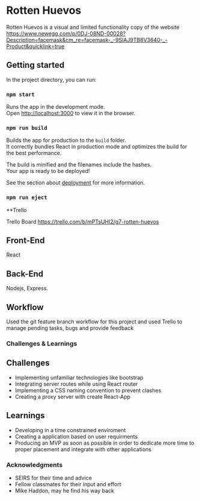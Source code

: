 # Rotten Huevos

Rotten Huevos is a visual and limited functionality copy of the website https://www.newegg.com/p/0DJ-08ND-00028?Description=facemask&cm_re=facemask-_-9SIAJ9TB8V3640-_-Product&quicklink=true

## Getting started

In the project directory, you can run:

### `npm start`

Runs the app in the development mode.<br />
Open [http://localhost:3000](http://localhost:3000) to view it in the browser.

### `npm run build`

Builds the app for production to the `build` folder.<br />
It correctly bundles React in production mode and optimizes the build for the best performance.

The build is minified and the filenames include the hashes.<br />
Your app is ready to be deployed!

See the section about [deployment](https://facebook.github.io/create-react-app/docs/deployment) for more information.

### `npm run eject`

**Trello 

Trello Board https://trello.com/b/mPTsUHI2/g7-rotten-huevos

## Front-End
React
  
## Back-End
Nodejs, Express.

## Workflow

Used the git feature branch workflow for this project and used Trello to manage pending tasks, bugs and provide feedback

### Challenges & Learnings

## Challenges
<ul>
<li> Implementing unfamiliar technologies like bootstrap</li>
<li> Integrating server routes while using React router</li>
<li> Implementing a CSS naming convention to prevent clashes</li>  
  <li> Creating a proxy server with create React-App</li>   
</ul>

## Learnings

<ul>
<li> Developing in a time constrained enviroment</li>
<li> Creating a application based on user requirments</li>
<li> Producing an MVP as soon as possible in order to dedicate more time to proper placement and integrate with other applications</li>
</ul>

### Acknowledgments
<ul>
  <li>SEIRS for their time and advice</li>
  <li>Fellow classmates for their input and effort </li>
  <li>Mike Haddon, may he find his way back </li>
 </ul>

